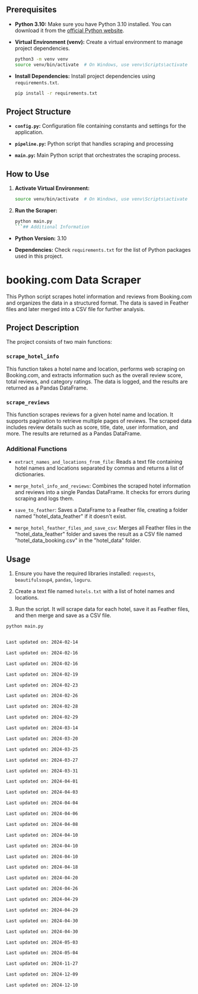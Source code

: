 

## Prerequisites

- **Python 3.10:** Make sure you have Python 3.10 installed. You can download it from the [official Python website](https://www.python.org/downloads/).

- **Virtual Environment (venv):** Create a virtual environment to manage project dependencies.
  ```bash
  python3 -m venv venv
  source venv/bin/activate  # On Windows, use venv\Scripts\activate
  ```

- **Install Dependencies:** Install project dependencies using `requirements.txt`.
  ```bash
  pip install -r requirements.txt
  ```

## Project Structure

- **`config.py`:** Configuration file containing constants and settings for the application.

- **`pipeline.py`:** Python script that handles scraping and processing

- **`main.py`:** Main Python script that orchestrates the scraping process.

## How to Use

1. **Activate Virtual Environment:**
   ```bash
   source venv/bin/activate  # On Windows, use venv\Scripts\activate
   ```

2. **Run the Scraper:**
   ```bash
   python main.py
   ```## Additional Information

- **Python Version:** 3.10


- **Dependencies:** Check `requirements.txt` for the list of Python packages used in this project.


#
# booking.com Data Scraper

This Python script scrapes hotel information and reviews from Booking.com and organizes the data in a structured format. The data is saved in Feather files and later merged into a CSV file for further analysis.

## Project Description

The project consists of two main functions:

### `scrape_hotel_info`

This function takes a hotel name and location, performs web scraping on Booking.com, and extracts information such as the overall review score, total reviews, and category ratings. The data is logged, and the results are returned as a Pandas DataFrame.

### `scrape_reviews`

This function scrapes reviews for a given hotel name and location. It supports pagination to retrieve multiple pages of reviews. The scraped data includes review details such as score, title, date, user information, and more. The results are returned as a Pandas DataFrame.

### Additional Functions

- `extract_names_and_locations_from_file`: Reads a text file containing hotel names and locations separated by commas and returns a list of dictionaries.

- `merge_hotel_info_and_reviews`: Combines the scraped hotel information and reviews into a single Pandas DataFrame. It checks for errors during scraping and logs them.

- `save_to_feather`: Saves a DataFrame to a Feather file, creating a folder named "hotel_data_feather" if it doesn't exist.

- `merge_hotel_feather_files_and_save_csv`: Merges all Feather files in the "hotel_data_feather" folder and saves the result as a CSV file named "hotel_data_booking.csv" in the "hotel_data" folder.

## Usage

1. Ensure you have the required libraries installed: `requests`, `beautifulsoup4`, `pandas`, `loguru`.

2. Create a text file named `hotels.txt` with a list of hotel names and locations.

3. Run the script. It will scrape data for each hotel, save it as Feather files, and then merge and save as a CSV file.

```bash
python main.py


Last updated on: 2024-02-14

Last updated on: 2024-02-16

Last updated on: 2024-02-16

Last updated on: 2024-02-19

Last updated on: 2024-02-23

Last updated on: 2024-02-26

Last updated on: 2024-02-28

Last updated on: 2024-02-29

Last updated on: 2024-03-14

Last updated on: 2024-03-20

Last updated on: 2024-03-25

Last updated on: 2024-03-27

Last updated on: 2024-03-31

Last updated on: 2024-04-01

Last updated on: 2024-04-03

Last updated on: 2024-04-04

Last updated on: 2024-04-06

Last updated on: 2024-04-08

Last updated on: 2024-04-10

Last updated on: 2024-04-10

Last updated on: 2024-04-10

Last updated on: 2024-04-18

Last updated on: 2024-04-20

Last updated on: 2024-04-26

Last updated on: 2024-04-29

Last updated on: 2024-04-29

Last updated on: 2024-04-30

Last updated on: 2024-04-30

Last updated on: 2024-05-03

Last updated on: 2024-05-04

Last updated on: 2024-11-27

Last updated on: 2024-12-09

Last updated on: 2024-12-10
